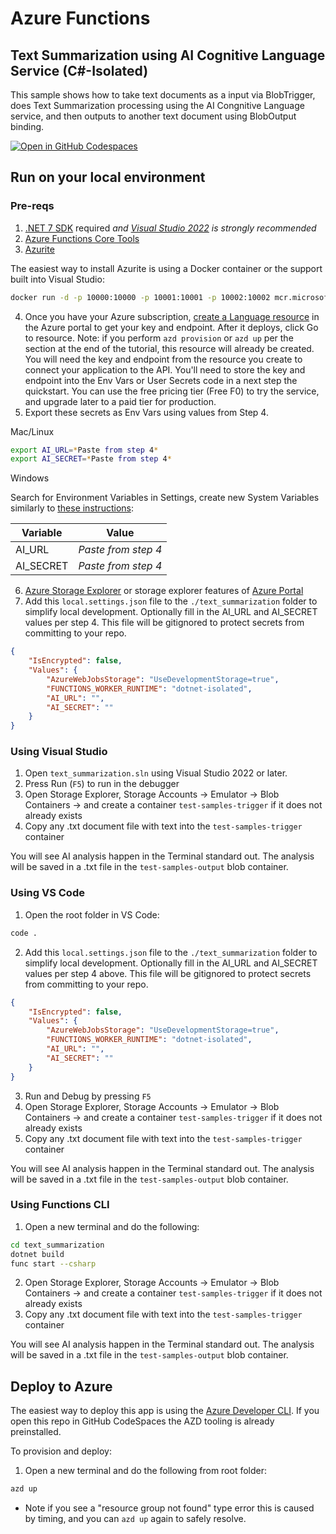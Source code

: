 # Azure Functions
## Text Summarization using AI Cognitive Language Service (C#-Isolated)

This sample shows how to take text documents as a input via BlobTrigger, does Text Summarization processing using the AI Congnitive Language service, and then outputs to another text document using BlobOutput binding.  

[![Open in GitHub Codespaces](https://github.com/codespaces/badge.svg)](https://github.com/codespaces/new?hide_repo_select=true&ref=main&repo=575770869)

## Run on your local environment

### Pre-reqs
1) [.NET 7 SDK](https://dotnet.microsoft.com/en-us/download/dotnet/7.0) required *and [Visual Studio 2022](https://visualstudio.microsoft.com/vs/) is strongly recommended*
2) [Azure Functions Core Tools](https://learn.microsoft.com/en-us/azure/azure-functions/functions-run-local?tabs=v4%2Cmacos%2Ccsharp%2Cportal%2Cbash#install-the-azure-functions-core-tools)
3) [Azurite](https://github.com/Azure/Azurite)

The easiest way to install Azurite is using a Docker container or the support built into Visual Studio:
```bash
docker run -d -p 10000:10000 -p 10001:10001 -p 10002:10002 mcr.microsoft.com/azure-storage/azurite
```

4) Once you have your Azure subscription, [create a Language resource](https://portal.azure.com/#create/Microsoft.CognitiveServicesTextAnalytics) in the Azure portal to get your key and endpoint. After it deploys, click Go to resource.  Note: if you perform `azd provision` or `azd up` per the section at the end of the tutorial, this resource will already be created.  
You will need the key and endpoint from the resource you create to connect your application to the API. You'll need to store the key and endpoint into the Env Vars or User Secrets code in a next step the quickstart.
You can use the free pricing tier (Free F0) to try the service, and upgrade later to a paid tier for production.
5) Export these secrets as Env Vars using values from Step 4.

Mac/Linux
```bash
export AI_URL=*Paste from step 4*
export AI_SECRET=*Paste from step 4*
```

Windows

Search for Environment Variables in Settings, create new System Variables similarly to [these instructions](https://docs.oracle.com/en/database/oracle/machine-learning/oml4r/1.5.1/oread/creating-and-modifying-environment-variables-on-windows.html#GUID-DD6F9982-60D5-48F6-8270-A27EC53807D0):

| Variable | Value |
| -------- | ----- |
| AI_URL | *Paste from step 4* |
| AI_SECRET | *Paste from step 4* |
6) [Azure Storage Explorer](https://azure.microsoft.com/en-us/products/storage/storage-explorer/) or storage explorer features of [Azure Portal](https://portal.azure.com)
7) Add this `local.settings.json` file to the `./text_summarization` folder to simplify local development.  Optionally fill in the AI_URL and AI_SECRET values per step 4.  This file will be gitignored to protect secrets from committing to your repo.  
```json
{
    "IsEncrypted": false,
    "Values": {
        "AzureWebJobsStorage": "UseDevelopmentStorage=true",
        "FUNCTIONS_WORKER_RUNTIME": "dotnet-isolated",
        "AI_URL": "",
        "AI_SECRET": ""
    }
}
```

### Using Visual Studio
1) Open `text_summarization.sln` using Visual Studio 2022 or later.
2) Press Run (`F5`) to run in the debugger
3) Open Storage Explorer, Storage Accounts -> Emulator -> Blob Containers -> and create a container `test-samples-trigger` if it does not already exists
4) Copy any .txt document file with text into the `test-samples-trigger` container

You will see AI analysis happen in the Terminal standard out.  The analysis will be saved in a .txt file in the `test-samples-output` blob container.

### Using VS Code
1) Open the root folder in VS Code:

```bash
code .
```
2) Add this `local.settings.json` file to the `./text_summarization` folder to simplify local development.  Optionally fill in the AI_URL and AI_SECRET values per step 4 above.  This file will be gitignored to protect secrets from committing to your repo.  
```json
{
    "IsEncrypted": false,
    "Values": {
        "AzureWebJobsStorage": "UseDevelopmentStorage=true",
        "FUNCTIONS_WORKER_RUNTIME": "dotnet-isolated",
        "AI_URL": "",
        "AI_SECRET": ""
    }
}
```
3) Run and Debug by pressing `F5`
4) Open Storage Explorer, Storage Accounts -> Emulator -> Blob Containers -> and create a container `test-samples-trigger` if it does not already exists
5) Copy any .txt document file with text into the `test-samples-trigger` container

You will see AI analysis happen in the Terminal standard out.  The analysis will be saved in a .txt file in the `test-samples-output` blob container.

### Using Functions CLI
1) Open a new terminal and do the following:

```bash
cd text_summarization
dotnet build
func start --csharp
```
2) Open Storage Explorer, Storage Accounts -> Emulator -> Blob Containers -> and create a container `test-samples-trigger` if it does not already exists
3) Copy any .txt document file with text into the `test-samples-trigger` container

You will see AI analysis happen in the Terminal standard out.  The analysis will be saved in a .txt file in the `test-samples-output` blob container.

## Deploy to Azure

The easiest way to deploy this app is using the [Azure Developer CLI](https://aka.ms/azd).  If you open this repo in GitHub CodeSpaces the AZD tooling is already preinstalled.

To provision and deploy:
1) Open a new terminal and do the following from root folder:
```bash
azd up
```

* Note if you see a "resource group not found" type error this is caused by timing, and you can `azd up` again to safely resolve.
